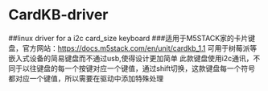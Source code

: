 # CardKB-driver
##linux driver for a i2c card_size keyboard
###适用于M5STACK家的卡片键盘，官方网站：https://docs.m5stack.com/en/unit/cardkb_1.1 可用于树莓派等嵌入式设备的简易键盘而不通过usb,使得设计更加简单
此款键盘使用i2c通讯，不同于以往键盘的每一个按键对应一个键值，通过shift切换，这款键盘每一个符号都对应一个键值，所以需要在驱动中添加特殊处理




